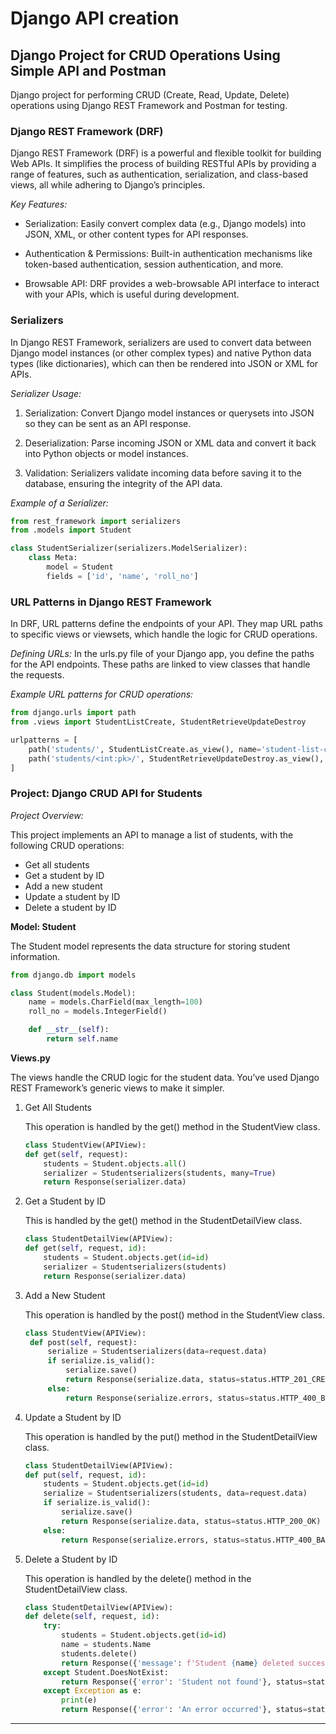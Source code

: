 # Django API creation 


## Django Project for CRUD Operations Using Simple API and Postman



Django project for performing CRUD (Create, Read, Update, Delete) operations using Django REST Framework and Postman for testing.



### Django REST Framework (DRF)

Django REST Framework (DRF) is a powerful and flexible toolkit for building Web APIs. It simplifies the process of building RESTful APIs by providing a range of features, such as authentication, serialization, and class-based views, all while adhering to Django’s principles.

*Key Features:*
* Serialization: Easily convert complex data (e.g., Django models) into JSON, XML, or other content types for API responses.

* Authentication & Permissions: Built-in authentication mechanisms like token-based authentication, session authentication, and more.

* Browsable API: DRF provides a web-browsable API interface to interact with your APIs, which is useful during development.

### Serializers

In Django REST Framework, serializers are used to convert data between Django model instances (or other complex types) and native Python data types (like dictionaries), which can then be rendered into JSON or XML for APIs.


*Serializer Usage:*
1. Serialization: Convert Django model instances or querysets into JSON so they can be sent as an API response.

2. Deserialization: Parse incoming JSON or XML data and convert it back into Python objects or model instances.

3. Validation: Serializers validate incoming data before saving it to the database, ensuring the integrity of the API data.

*Example of a Serializer:*
``` python
from rest_framework import serializers
from .models import Student

class StudentSerializer(serializers.ModelSerializer):
    class Meta:
        model = Student
        fields = ['id', 'name', 'roll_no']
```
### URL Patterns in Django REST Framework

In DRF, URL patterns define the endpoints of your API. They map URL paths to specific views or viewsets, which handle the logic for CRUD operations.


*Defining URLs:*
In the urls.py file of your Django app, you define the paths for the API endpoints. These paths are linked to view classes that handle the requests.


*Example URL patterns for CRUD operations:*
``` python
from django.urls import path
from .views import StudentListCreate, StudentRetrieveUpdateDestroy

urlpatterns = [
    path('students/', StudentListCreate.as_view(), name='student-list-create'),  # GET all, POST
    path('students/<int:pk>/', StudentRetrieveUpdateDestroy.as_view(), name='student-detail'),  # GET by ID, PUT, DELETE
]
```
### Project: Django CRUD API for Students

*Project Overview:*

This project implements an API to manage a list of students, with the following CRUD operations:

* Get all students
* Get a student by ID
* Add a new student
* Update a student by ID
* Delete a student by ID
  
**Model: Student**

The Student model represents the data structure for storing student information.
``` python
from django.db import models

class Student(models.Model):
    name = models.CharField(max_length=100)
    roll_no = models.IntegerField()

    def __str__(self):
        return self.name
```
**Views.py**

The views handle the CRUD logic for the student data. You’ve used Django REST Framework’s generic views to make it simpler.
1. Get All Students

    This operation is handled by the get() method in the StudentView class.
    ``` python
    class StudentView(APIView):
    def get(self, request):
        students = Student.objects.all()
        serializer = Studentserializers(students, many=True)  
        return Response(serializer.data) 
    ```
2. Get a Student by ID
   
    This is handled by the get() method in the StudentDetailView class.


    ``` python
    class StudentDetailView(APIView):
    def get(self, request, id):
        students = Student.objects.get(id=id)  
        serializer = Studentserializers(students) 
        return Response(serializer.data)  
3. Add a New Student

   This operation is handled by the post() method in the StudentView class.
   ``` python
   class StudentView(APIView):
    def post(self, request):
        serialize = Studentserializers(data=request.data)  
        if serialize.is_valid():
            serialize.save() 
            return Response(serialize.data, status=status.HTTP_201_CREATED)  
        else:
            return Response(serialize.errors, status=status.HTTP_400_BAD_REQUEST)  
    ```
4. Update a Student by ID

    This operation is handled by the put() method in the StudentDetailView class.
    ``` python 
    class StudentDetailView(APIView):
    def put(self, request, id):
        students = Student.objects.get(id=id) 
        serialize = Studentserializers(students, data=request.data) 
        if serialize.is_valid():
            serialize.save()  
            return Response(serialize.data, status=status.HTTP_200_OK)  
        else:
            return Response(serialize.errors, status=status.HTTP_400_BAD_REQUEST)  
    ```
5. Delete a Student by ID

    This operation is handled by the delete() method in the StudentDetailView class.

    ``` python
    class StudentDetailView(APIView):
    def delete(self, request, id):
        try:
            students = Student.objects.get(id=id)  
            name = students.Name  
            students.delete()  
            return Response({'message': f'Student {name} deleted successfully'}, status=status.HTTP_200_OK)  
        except Student.DoesNotExist:
            return Response({'error': 'Student not found'}, status=status.HTTP_404_NOT_FOUND)  
        except Exception as e:
            print(e)
            return Response({'error': 'An error occurred'}, status=status.HTTP_400_BAD_REQUEST)  
    ```


---






   







